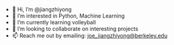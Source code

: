 - 👋 Hi, I’m @jiangzhiyong
- 👀 I’m interested in Python, Machine Learning
- 🌱 I’m currently learning volleyball
- 💞️ I’m looking to collaborate on interesting projects
- 📫 Reach me out by emailing: joe_jiangzhiyong@berkeley.edu

<!---
jiangzhiyong/jiangzhiyong is a ✨ special ✨ repository because its `README.md` (this file) appears on your GitHub profile.
You can click the Preview link to take a look at your changes.
--->
